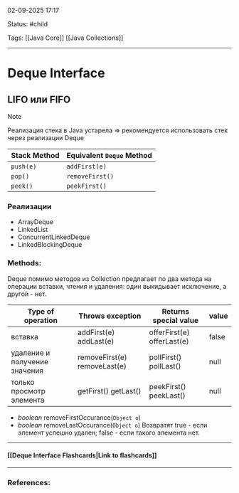 
02-09-2025 17:17

Status: #child 

Tags: [[Java Core]] [[Java Collections]]

---
# Deque Interface

## LIFO или FIFO

>[!note]
>Реализация стека в Java устарела => рекомендуется использовать стек через реализации Deque 

| **Stack Method** | **Equivalent `Deque` Method** |
| ---------------- | ----------------------------- |
| `push(e)`        | `addFirst(e)`                 |
| `pop()`          | `removeFirst()`               |
| `peek()`         | `peekFirst()`                 |
### Реализации

- ArrayDeque
- LinkedList
- ConcurrentLinkedDeque
- LinkedBlockingDeque


###  Methods:

Deque помимо методов из Collection предлагает по два метода на операции вставки, чтения и удаления: один выкидывает исключение, а другой - нет.

| Type of operation             | Throws exception                          | Returns special value                      | value |
| ----------------------------- | ----------------------------------------- | ------------------------------------------ | ----- |
| вставка                       | addFirst(e)                   addLast(e)  | offerFirst(e)                 offerLast(e) | false |
| удаление и получение значения | removeFirst(e)          removeLast(e)     | pollFirst()                  pollLast()    | null  |
| только просмотр элемента      | getFirst()                      getLast() | peekFirst()           peekLast()           | null  |

- *boolean*  removeFirstOccurance(`Object o`)
- *boolean*  removeLastOccurance(`Object o`)
	Возвратят true - если элемент успешно удален;
		false - если такого элемента нет.

----
#### [[Deque Interface Flashcards|Link to flashcards]]



---
### References:

